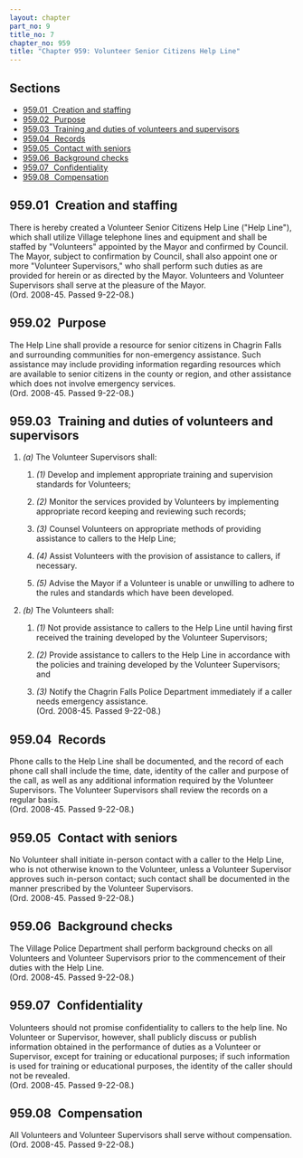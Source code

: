 ```yaml
---
layout: chapter
part_no: 9
title_no: 7
chapter_no: 959
title: "Chapter 959: Volunteer Senior Citizens Help Line"
---
```


## Sections

* [959.01   Creation and staffing](#95901-creation-and-staffing)
* [959.02   Purpose](#95902-purpose)
* [959.03   Training and duties of volunteers and supervisors](#95903-training-and-duties-of-volunteers-and-supervisors)
* [959.04   Records](#95904-records)
* [959.05   Contact with seniors](#95905-contact-with-seniors)
* [959.06   Background checks](#95906-background-checks)
* [959.07   Confidentiality](#95907-confidentiality)
* [959.08   Compensation](#95908-compensation)

## 959.01   Creation and staffing

There is hereby created a Volunteer Senior Citizens Help Line ("Help Line"),
which shall utilize Village telephone lines and equipment and shall be staffed
by "Volunteers" appointed by the Mayor and confirmed by Council. The Mayor,
subject to confirmation by Council, shall also appoint one or more "Volunteer
Supervisors," who shall perform such duties as are provided for herein or as
directed by the Mayor. Volunteers and Volunteer Supervisors shall serve at the
pleasure of the Mayor.\
(Ord. 2008-45. Passed 9-22-08.)

## 959.02   Purpose

The Help Line shall provide a resource for senior citizens in Chagrin Falls and
surrounding communities for non-emergency assistance. Such assistance may
include providing information regarding resources which are available to senior
citizens in the county or region, and other assistance which does not involve
emergency services.\
(Ord. 2008-45. Passed 9-22-08.)

## 959.03   Training and duties of volunteers and supervisors

1. _(a)_ The Volunteer Supervisors shall:

    1. _(1)_ Develop and implement appropriate training and supervision
    standards for Volunteers;

    2. _(2)_ Monitor the services provided by Volunteers by implementing
    appropriate record keeping and reviewing such records;

    3. _(3)_ Counsel Volunteers on appropriate methods of providing assistance
    to callers to the Help Line;

    4. _(4)_ Assist Volunteers with the provision of assistance to callers, if
    necessary.

    5. _(5)_ Advise the Mayor if a Volunteer is unable or unwilling to adhere to
    the rules and standards which have been developed.

2. _(b)_ The Volunteers shall:

    1. _(1)_ Not provide assistance to callers to the Help Line until having
    first received the training developed by the Volunteer Supervisors;

    2. _(2)_ Provide assistance to callers to the Help Line in accordance with
    the policies and training developed by the Volunteer Supervisors; and

    3. _(3)_ Notify the Chagrin Falls Police Department immediately if a caller
    needs emergency assistance.\
    (Ord. 2008-45. Passed 9-22-08.)

## 959.04   Records

Phone calls to the Help Line shall be documented, and the record of each phone
call shall include the time, date, identity of the caller and purpose of the
call, as well as any additional information required by the Volunteer
Supervisors. The Volunteer Supervisors shall review the records on a regular
basis.\
(Ord. 2008-45. Passed 9-22-08.)

## 959.05   Contact with seniors

No Volunteer shall initiate in-person contact with a caller to the Help Line,
who is not otherwise known to the Volunteer, unless a Volunteer Supervisor
approves such in-person contact; such contact shall be documented in the manner
prescribed by the Volunteer Supervisors.\
(Ord. 2008-45. Passed 9-22-08.)

## 959.06   Background checks

The Village Police Department shall perform background checks on all Volunteers
and Volunteer Supervisors prior to the commencement of their duties with the
Help Line.\
(Ord. 2008-45. Passed 9-22-08.)

## 959.07   Confidentiality

Volunteers should not promise confidentiality to callers to the help line. No
Volunteer or Supervisor, however, shall publicly discuss or publish information
obtained in the performance of duties as a Volunteer or Supervisor, except for
training or educational purposes; if such information is used for training or
educational purposes, the identity of the caller should not be revealed.\
(Ord. 2008-45. Passed 9-22-08.)

## 959.08   Compensation

All Volunteers and Volunteer Supervisors shall serve without compensation.\
(Ord. 2008-45. Passed 9-22-08.)
